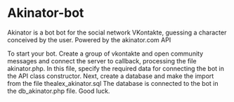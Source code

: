 # Akinator-bot
Akinator is a bot bot for the social network VKontakte, guessing a character conceived by the user. Powered by the akinator.com API

To start your bot. 
Create a group of vkontakte and open community messages and connect the server to callback, processing the file akinator.php.
In this file, specify the required data for connecting the bot in the API class constructor. 
Next, create a database and make the import from the file thealex_akinator.sql
The database is connected to the bot in the db_akinator.php file. 
Good luck.
